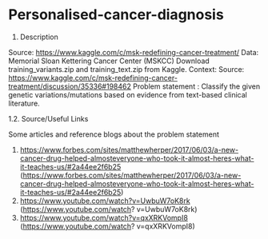 # Personalised-cancer-diagnosis

1. Description


Source: https://www.kaggle.com/c/msk-redefining-cancer-treatment/
Data: Memorial Sloan Kettering Cancer Center (MSKCC)
Download training_variants.zip and training_text.zip from Kaggle.
Context:
Source: https://www.kaggle.com/c/msk-redefining-cancer-treatment/discussion/35336#198462
Problem statement :
Classify the given genetic variations/mutations based on evidence from text-based clinical
literature.


1.2. Source/Useful Links


Some articles and reference blogs about the problem statement
1. https://www.forbes.com/sites/matthewherper/2017/06/03/a-new-cancer-drug-helped-almosteveryone-who-took-it-almost-heres-what-it-teaches-us/#2a44ee2f6b25
(https://www.forbes.com/sites/matthewherper/2017/06/03/a-new-cancer-drug-helped-almosteveryone-who-took-it-almost-heres-what-it-teaches-us/#2a44ee2f6b25)
2. https://www.youtube.com/watch?v=UwbuW7oK8rk (https://www.youtube.com/watch?
v=UwbuW7oK8rk)
3. https://www.youtube.com/watch?v=qxXRKVompI8 (https://www.youtube.com/watch?
v=qxXRKVompI8)
